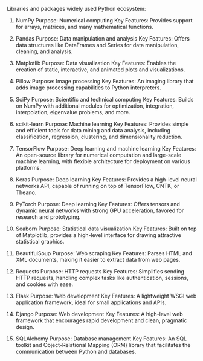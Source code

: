Libraries and packages widely used Python ecosystem:

1. NumPy
Purpose: Numerical computing
Key Features: Provides support for arrays, matrices, and many mathematical functions.

2. Pandas
Purpose: Data manipulation and analysis
Key Features: Offers data structures like DataFrames and Series for data manipulation, cleaning, and analysis.

3. Matplotlib
Purpose: Data visualization
Key Features: Enables the creation of static, interactive, and animated plots and visualizations.

4. Pillow
Purpose: Image processing
Key Features: An imaging library that adds image processing capabilities to Python interpreters.

5. SciPy
Purpose: Scientific and technical computing
Key Features: Builds on NumPy with additional modules for optimization, integration, interpolation, eigenvalue problems, and more.

6. scikit-learn
Purpose: Machine learning
Key Features: Provides simple and efficient tools for data mining and data analysis, including classification, regression, clustering, and dimensionality reduction.

7. TensorFlow
Purpose: Deep learning and machine learning
Key Features: An open-source library for numerical computation and large-scale machine learning, with flexible architecture for deployment on various platforms.

8. Keras
Purpose: Deep learning
Key Features: Provides a high-level neural networks API, capable of running on top of TensorFlow, CNTK, or Theano.

9. PyTorch
Purpose: Deep learning
Key Features: Offers tensors and dynamic neural networks with strong GPU acceleration, favored for research and prototyping.

10. Seaborn
Purpose: Statistical data visualization
Key Features: Built on top of Matplotlib, provides a high-level interface for drawing attractive statistical graphics.

11. BeautifulSoup
Purpose: Web scraping
Key Features: Parses HTML and XML documents, making it easier to extract data from web pages.

12. Requests
Purpose: HTTP requests
Key Features: Simplifies sending HTTP requests, handling complex tasks like authentication, sessions, and cookies with ease.

13. Flask
Purpose: Web development
Key Features: A lightweight WSGI web application framework, ideal for small applications and APIs.

14. Django
Purpose: Web development
Key Features: A high-level web framework that encourages rapid development and clean, pragmatic design.

15. SQLAlchemy
Purpose: Database management
Key Features: An SQL toolkit and Object-Relational Mapping (ORM) library that facilitates the communication between Python and databases.
